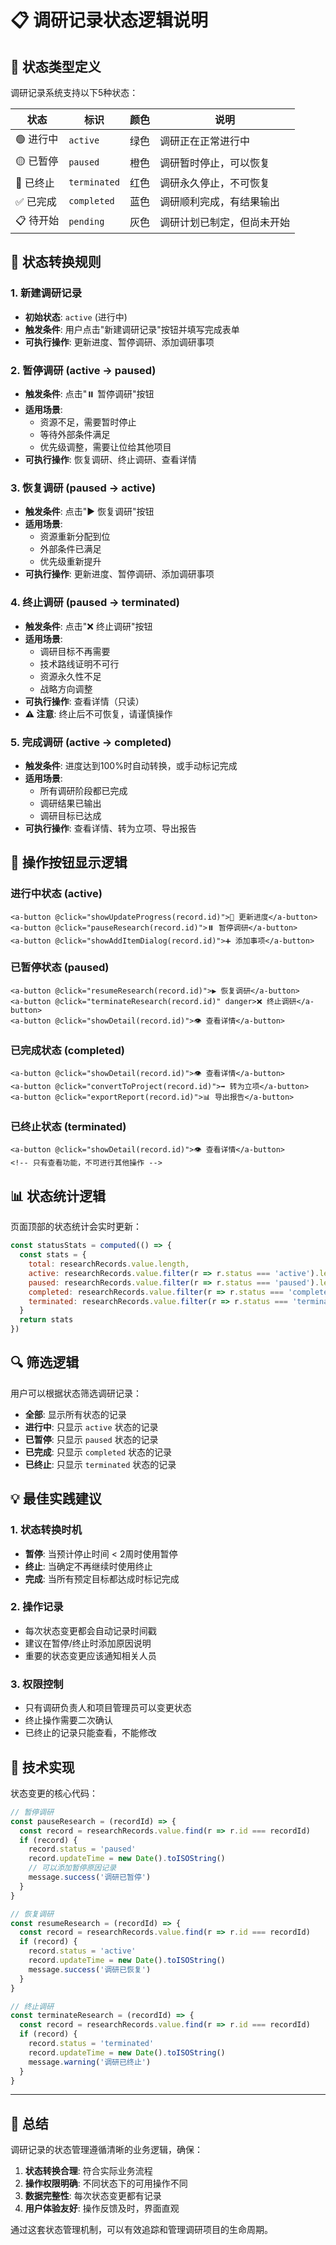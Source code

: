 # 📋 调研记录状态逻辑说明

## 🔄 状态类型定义

调研记录系统支持以下5种状态：

| 状态 | 标识 | 颜色 | 说明 |
|-----|------|------|------|
| 🟢 进行中 | `active` | 绿色 | 调研正在正常进行中 |
| 🟡 已暂停 | `paused` | 橙色 | 调研暂时停止，可以恢复 |
| 🔴 已终止 | `terminated` | 红色 | 调研永久停止，不可恢复 |
| ✅ 已完成 | `completed` | 蓝色 | 调研顺利完成，有结果输出 |
| 📋 待开始 | `pending` | 灰色 | 调研计划已制定，但尚未开始 |

## 🔄 状态转换规则

### 1. 新建调研记录
- **初始状态**: `active` (进行中)
- **触发条件**: 用户点击"新建调研记录"按钮并填写完成表单
- **可执行操作**: 更新进度、暂停调研、添加调研事项

### 2. 暂停调研 (active → paused)
- **触发条件**: 点击"⏸️ 暂停调研"按钮
- **适用场景**: 
  - 资源不足，需要暂时停止
  - 等待外部条件满足
  - 优先级调整，需要让位给其他项目
- **可执行操作**: 恢复调研、终止调研、查看详情

### 3. 恢复调研 (paused → active)
- **触发条件**: 点击"▶️ 恢复调研"按钮
- **适用场景**: 
  - 资源重新分配到位
  - 外部条件已满足
  - 优先级重新提升
- **可执行操作**: 更新进度、暂停调研、添加调研事项

### 4. 终止调研 (paused → terminated)
- **触发条件**: 点击"❌ 终止调研"按钮
- **适用场景**: 
  - 调研目标不再需要
  - 技术路线证明不可行
  - 资源永久性不足
  - 战略方向调整
- **可执行操作**: 查看详情（只读）
- **⚠️ 注意**: 终止后不可恢复，请谨慎操作

### 5. 完成调研 (active → completed)
- **触发条件**: 进度达到100%时自动转换，或手动标记完成
- **适用场景**: 
  - 所有调研阶段都已完成
  - 调研结果已输出
  - 调研目标已达成
- **可执行操作**: 查看详情、转为立项、导出报告

## 🎯 操作按钮显示逻辑

### 进行中状态 (active)
```vue
<a-button @click="showUpdateProgress(record.id)">📝 更新进度</a-button>
<a-button @click="pauseResearch(record.id)">⏸️ 暂停调研</a-button>
<a-button @click="showAddItemDialog(record.id)">➕ 添加事项</a-button>
```

### 已暂停状态 (paused)
```vue
<a-button @click="resumeResearch(record.id)">▶️ 恢复调研</a-button>
<a-button @click="terminateResearch(record.id)" danger>❌ 终止调研</a-button>
<a-button @click="showDetail(record.id)">👁️ 查看详情</a-button>
```

### 已完成状态 (completed)
```vue
<a-button @click="showDetail(record.id)">👁️ 查看详情</a-button>
<a-button @click="convertToProject(record.id)">➡️ 转为立项</a-button>
<a-button @click="exportReport(record.id)">📊 导出报告</a-button>
```

### 已终止状态 (terminated)
```vue
<a-button @click="showDetail(record.id)">👁️ 查看详情</a-button>
<!-- 只有查看功能，不可进行其他操作 -->
```

## 📊 状态统计逻辑

页面顶部的状态统计会实时更新：

```javascript
const statusStats = computed(() => {
  const stats = {
    total: researchRecords.value.length,
    active: researchRecords.value.filter(r => r.status === 'active').length,
    paused: researchRecords.value.filter(r => r.status === 'paused').length,
    completed: researchRecords.value.filter(r => r.status === 'completed').length,
    terminated: researchRecords.value.filter(r => r.status === 'terminated').length
  }
  return stats
})
```

## 🔍 筛选逻辑

用户可以根据状态筛选调研记录：

- **全部**: 显示所有状态的记录
- **进行中**: 只显示 `active` 状态的记录
- **已暂停**: 只显示 `paused` 状态的记录
- **已完成**: 只显示 `completed` 状态的记录
- **已终止**: 只显示 `terminated` 状态的记录

## 💡 最佳实践建议

### 1. 状态转换时机
- **暂停**: 当预计停止时间 < 2周时使用暂停
- **终止**: 当确定不再继续时使用终止
- **完成**: 当所有预定目标都达成时标记完成

### 2. 操作记录
- 每次状态变更都会自动记录时间戳
- 建议在暂停/终止时添加原因说明
- 重要的状态变更应该通知相关人员

### 3. 权限控制
- 只有调研负责人和项目管理员可以变更状态
- 终止操作需要二次确认
- 已终止的记录只能查看，不能修改

## 🔧 技术实现

状态变更的核心代码：

```javascript
// 暂停调研
const pauseResearch = (recordId) => {
  const record = researchRecords.value.find(r => r.id === recordId)
  if (record) {
    record.status = 'paused'
    record.updateTime = new Date().toISOString()
    // 可以添加暂停原因记录
    message.success('调研已暂停')
  }
}

// 恢复调研
const resumeResearch = (recordId) => {
  const record = researchRecords.value.find(r => r.id === recordId)
  if (record) {
    record.status = 'active'
    record.updateTime = new Date().toISOString()
    message.success('调研已恢复')
  }
}

// 终止调研
const terminateResearch = (recordId) => {
  const record = researchRecords.value.find(r => r.id === recordId)
  if (record) {
    record.status = 'terminated'
    record.updateTime = new Date().toISOString()
    message.warning('调研已终止')
  }
}
```

---

## 📝 总结

调研记录的状态管理遵循清晰的业务逻辑，确保：

1. **状态转换合理**: 符合实际业务流程
2. **操作权限明确**: 不同状态下的可用操作不同
3. **数据完整性**: 每次状态变更都有记录
4. **用户体验友好**: 操作反馈及时，界面直观

通过这套状态管理机制，可以有效追踪和管理调研项目的生命周期。 